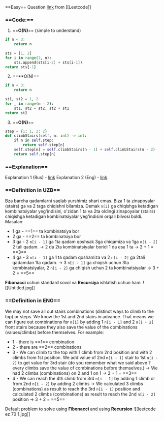 ==Easy== Question [link](https://leetcode.com/problems/climbing-stairs/) from [[Leetcode]]

### ==**Code:**==

1) ==**O(N)**== (simple to understand)
```python
if n < 3:  
    return n  
  
sts = [1, 2]  
for i in range(2, n):  
    sts.append(sts[i-2] + sts[i-1])  
return sts[-1]
```

2)  ==**O(N)==
```python
if n < 3:  
    return n  
  
st1, st2 = 1, 2  
for _ in range(n - 2):  
    st1, st2 = st2, st2 + st1  
return st2
```

3) ==**O(N)**==
```python
step = {1: 1, 2: 2}  
def climbStairs(self, n: int) -> int:  
    if n in self.step:  
        return self.step[n]  
    self.step[n] = self.climbStairs(n - 1) + self.climbStairs(n - 2)  
    return self.step[n]
```

### ==**Explanation**==

Explanation 1 (Rus) - [link](https://www.youtube.com/watch?v=u43aQ4Vgvs0  )
Explanation 2 (Eng) - [link](https://www.youtube.com/shorts/UY6d4cv-0RI)

### ==**Definition in UZB**==

Bza barcha qadamlarni saqlab yurshimiz shart emas. Biza 1 ta zinapoyalar (stairs) ga va 2 taga chiqishni bilamiza. Demak `n[i]` ga chiqishga ketadigan kombinatsiyalar yeg'indisini, o'zidan 1 ta va 2ta oldingi zinapoyalar (stairs) chiqishga ketadigan kombinatsiyalar yeg'indisini orqali bilvosi boldi.
Masalan: 
* 1 ga - ==1== ta kombinatsiya bor
* 2 ga - ==2== ta kombinatsiya bor
* 3 ga - 2 `n[i - 1]` ga 1ta qadam qoshsak 3ga chiqamiza va 1ga `n[i - 2]` 2 tali qadam. -> 2 da 2ta kombinatsiyalar boridi 1 da esa 1 ta -> 2 + 1 = ==3==
* 4 ga - 3 `n[i - 1]` ga 1 ta qadam qoshamiza va 2 `n[i - 2]` ga 2tali qadamdan 1ta qadam. -> 3 `n[i - 1]` ga chiqish uchun 3ta kombinatsiyalar, 2 `n[i - 2]` ga chiqish uchun 2 ta kombinatsiyalar -> 3 + 2 = ==5==

**Fibonacci** uchun standard sovol va **Recursiya** ishlatish uchun ham. 
![[Untitled.jpg]]

### ==**Definition in ENG**==

We may not save all out stairs combinations (distinct ways to climb to the top) or steps. We know the 1st and 2nd stairs in advance. That means we can figure out combinations for `n[i]` by adding  1 `n[i - 1]` and 2 `n[i - 2]` front stairs because they also save the value of the combinations (values/climbs) before themselves.
For example:
* 1 - there is ==1== combination
* 2 - there are ==2== combinations
* 3 - We can climb to the top with 1 climb from 2nd position and with 2 climbs from 1st position. We add value of 2nd `n[i - 1]` stair to 1st `n[i - 2]` to get value for 3rd stair (do you remember what we said above ? every climbs save the value of combinations before themselves.) -> We had 2 climbs (combinations) on 2 and 1 on 1 -> 2 + 1 = ==3==
* 4 - We can reach the 4th climb from 3rd `n[i - 1]` by adding 1 climb or from 2nd `n[i - 2]` by adding 2 climbs  -> We calculated 3 climbs (combinations) as result to reach the 3rd  `n[i - 1]` position and calculated 2 climbs (combinations) as result to reach the 2nd `n[i - 2]` position -> 3 + 2 = ==5== 

Default problem to solve using **Fibonacci** and using **Recursion**
![[leetcode ez 70 1.jpg]]

